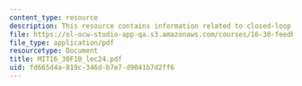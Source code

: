 ```yaml
---
content_type: resource
description: This resource contains information related to closed-loop system analysis.
file: https://ol-ocw-studio-app-qa.s3.amazonaws.com/courses/16-30-feedback-control-systems-fall-2010/fd665d4a819c346db7e7d9041b7d2ff6_MIT16_30F10_lec24.pdf
file_type: application/pdf
resourcetype: Document
title: MIT16_30F10_lec24.pdf
uid: fd665d4a-819c-346d-b7e7-d9041b7d2ff6
---
```

